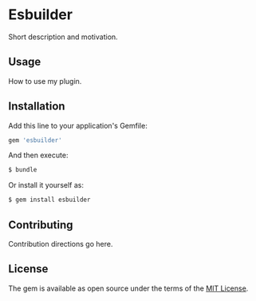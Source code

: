 # Esbuilder
Short description and motivation.

## Usage
How to use my plugin.

## Installation
Add this line to your application's Gemfile:

```ruby
gem 'esbuilder'
```

And then execute:
```bash
$ bundle
```

Or install it yourself as:
```bash
$ gem install esbuilder
```

## Contributing
Contribution directions go here.

## License
The gem is available as open source under the terms of the [MIT License](https://opensource.org/licenses/MIT).
